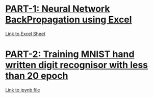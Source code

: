 

  # [PART-1: Neural Network BackPropagation using Excel](https://github.com/vivek-a81/EVA6/tree/main/Session%204/Part-1)
   [Link to Excel Sheet](https://github.com/vivek-a81/EVA6/blob/main/Session%204/Part-1/Mathematics%20behind%20Backpropogation.xlsx)

 # [PART-2: Training MNIST hand written digit recognisor with less than 20 epoch ](https://github.com/vivek-a81/EVA6/tree/main/Session%204/Part-2)
   [Link to ipynb file](https://github.com/vivek-a81/EVA6/blob/main/Session%204/Part-2/Session_4_Assignment.ipynb)
